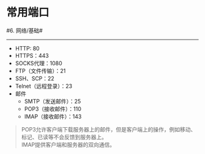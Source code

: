 # 常用端口
#6. 网络/基础#
- - - -
* HTTP: 80
* HTTPS：443
* SOCKS代理：1080
* FTP（文件传输）：21
* SSH、SCP：22
* Telnet（远程登录）：23
* 邮件
	* SMTP（发送邮件）：25
	* POP3（接收邮件）：110
	* IMAP（接收邮件）：143
> POP3允许客户端下载服务器上的邮件，但是客户端上的操作，例如移动、标记、已读等不会反馈到服务器上。  
> IMAP提供客户端和服务器的双向通信。  